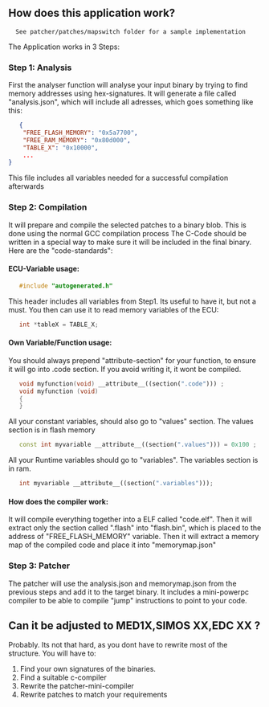 ## How does this application work?

```text
  See patcher/patches/mapswitch folder for a sample implementation
```


The Application works in 3 Steps:

### Step 1: Analysis
First the analyser function will analyse your input binary by trying to find memory addresses using hex-signatures. 
It will generate a file called "analysis.json", which will include all adresses, which goes something like this:
```json
   {
    "FREE_FLASH_MEMORY": "0x5a7700",
    "FREE_RAM_MEMORY": "0x80d000",
    "TABLE_X": "0x10000",
    ...
}
   ```
This file includes all variables needed for a successful compilation afterwards

### Step 2: Compilation

It will prepare and compile the selected patches to a binary blob. This is done using the normal GCC compilation process
The C-Code should be written in a special way to make sure it will be included in the final binary. Here are the "code-standards":

#### ECU-Variable usage:

```cpp
   #include "autogenerated.h"   
```
This header includes all variables from Step1. Its useful to have it, but not a must. You then can use it to read memory variables of the ECU:
```cpp
   int *tableX = TABLE_X;
```

#### Own Variable/Function usage:
You should always prepend "attribute-section" for your function, to ensure it will go into .code section. If you avoid writing it, it wont be compiled.
```cpp
   void myfunction(void) __attribute__((section(".code"))) ;
   void myfunction (void)
   {
   }
```
All your constant variables, should also go to "values" section. The values section is in flash memory
```cpp
   const int myvariable __attribute__((section(".values"))) = 0x100 ;
```
All your Runtime variables should go to "variables". The variables section is in ram.
```cpp
   int myvariable __attribute__((section(".variables")));
```

#### How does the compiler work:
It will compile everything together into a ELF called "code.elf". Then it will extract only the section called ".flash" into "flash.bin", which is placed to the
address of "FREE_FLASH_MEMORY" variable.
Then it will extract a memory map of the compiled code and place it into "memorymap.json"

### Step 3: Patcher

The patcher will use the analysis.json and memorymap.json from the previous steps and add it to the target binary. It includes a mini-powerpc compiler to be able 
to compile "jump" instructions to point to your code.




## Can it be adjusted to MED1X,SIMOS XX,EDC XX ?

Probably. Its not that hard, as you dont have to rewrite most of the structure.
You will have to: 
1. Find your own signatures of the binaries.
2. Find a suitable c-compiler
3. Rewrite the patcher-mini-compiler
4. Rewrite patches to match your requirements



